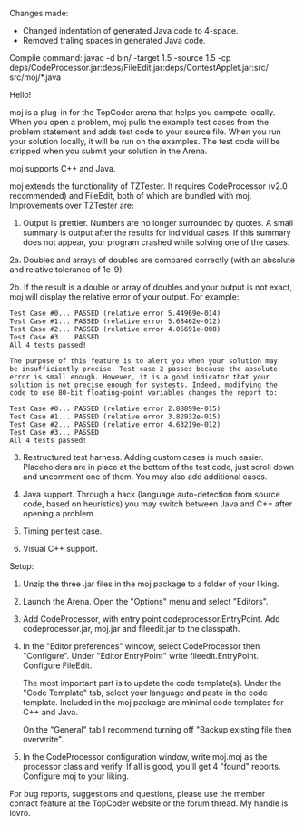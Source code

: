 Changes made:
* Changed indentation of generated Java code to 4-space.
* Removed traling spaces in generated Java code.

Compile command:
    javac -d bin/ -target 1.5 -source 1.5 -cp deps/CodeProcessor.jar:deps/FileEdit.jar:deps/ContestApplet.jar:src/ src/moj/*.java


Hello!

moj is a plug-in for the TopCoder arena that helps you compete
locally. When you open a problem, moj pulls the example test cases
from the problem statement and adds test code to your source
file. When you run your solution locally, it will be run on the
examples. The test code will be stripped when you submit your solution
in the Arena.

moj supports C++ and Java.

moj extends the functionality of TZTester. It requires CodeProcessor
(v2.0 recommended) and FileEdit, both of which are bundled with
moj. Improvements over TZTester are:

1. Output is prettier. Numbers are no longer surrounded by quotes. A
   small summary is output after the results for individual cases. If
   this summary does not appear, your program crashed while solving
   one of the cases.

2a. Doubles and arrays of doubles are compared correctly (with an
    absolute and relative tolerance of 1e-9).

2b. If the result is a double or array of doubles and your output is
    not exact, moj will display the relative error of your output.
    For example:

    Test Case #0... PASSED (relative error 5.44969e-014)
    Test Case #1... PASSED (relative error 5.68462e-012)
    Test Case #2... PASSED (relative error 4.05691e-008)
    Test Case #3... PASSED
    All 4 tests passed!

    The purpose of this feature is to alert you when your solution may
    be insufficiently precise. Test case 2 passes because the absolute
    error is small enough. However, it is a good indicator that your
    solution is not precise enough for systests. Indeed, modifying the
    code to use 80-bit floating-point variables changes the report to:

    Test Case #0... PASSED (relative error 2.88899e-015)
    Test Case #1... PASSED (relative error 3.82932e-015)
    Test Case #2... PASSED (relative error 4.63219e-012)
    Test Case #3... PASSED
    All 4 tests passed!

3. Restructured test harness. Adding custom cases is much easier.
   Placeholders are in place at the bottom of the test code, just
   scroll down and uncomment one of them. You may also add additional
   cases.

4. Java support. Through a hack (language auto-detection from source
   code, based on heuristics) you may switch between Java and C++
   after opening a problem.

5. Timing per test case.

6. Visual C++ support.


Setup:

1. Unzip the three .jar files in the moj package to a folder of your 
   liking.

2. Launch the Arena. Open the "Options" menu and select "Editors".

3. Add CodeProcessor, with entry point codeprocessor.EntryPoint. Add
   codeprocessor.jar, moj.jar and fileedit.jar to the classpath.

4. In the "Editor preferences" window, select CodeProcessor then
   "Configure". Under "Editor EntryPoint" write fileedit.EntryPoint.
   Configure FileEdit.

   The most important part is to update the code template(s). Under
   the "Code Template" tab, select your language and paste in the code
   template. Included in the moj package are minimal code templates
   for C++ and Java.

   On the "General" tab I recommend turning off "Backup existing file
   then overwrite".

5. In the CodeProcessor configuration window, write moj.moj as the
   processor class and verify. If all is good, you'll get 4 "found"
   reports. Configure moj to your liking.


For bug reports, suggestions and questions, please use the member
contact feature at the TopCoder website or the forum thread. My handle
is lovro.
